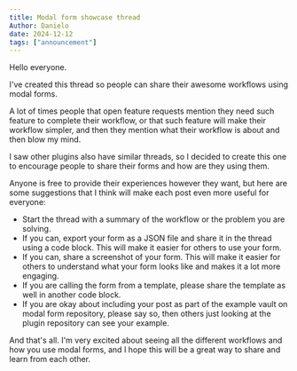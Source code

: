 ```yaml
---
title: Modal form showcase thread
Author: Danielo
date: 2024-12-12
tags: ["announcement"]
---
```


Hello everyone.

I've created this thread so people can share their awesome workflows using modal forms.

A lot of times people that open feature requests mention they need such feature to complete their workflow, or that such feature will make their workflow simpler, and then they mention what their workflow is about and then blow my mind.

I saw other plugins also have similar threads, so I decided to create this one to encourage people to share their forms and how are they using them.

Anyone is free to provide their experiences however they want, but here are some suggestions that I think will make each post even more useful for everyone:

- Start the thread with a summary of the workflow or the problem you are solving.
- If you can, export your form as a JSON file and share it in the thread using a code block. This will make it easier for others to use your form.
- If you can, share a screenshot of your form. This will make it easier for others to understand what your form looks like and makes it a lot more engaging.
- If you are calling the form from a template, please share the template as well in another code block.
- If you are okay about including your post as part of the example vault on modal form repository, please say so, then others just looking at the plugin repository can see your example.

And that's all.
I'm very excited about seeing all the different workflows and how you use modal forms, and I hope this will be a great way to share and learn from each other.
